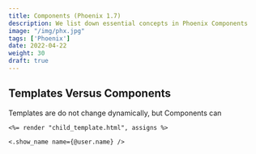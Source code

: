 ```yaml
---
title: Components (Phoenix 1.7)
description: We list down essential concepts in Phoenix Components 
image: "/img/phx.jpg"
tags: ['Phoenix']
date: 2022-04-22
weight: 30
draft: true
---
```



## Templates Versus Components

Templates are do not change dynamically, but Components can 

```
<%= render "child_template.html", assigns %>

<.show_name name={@user.name} />
```

